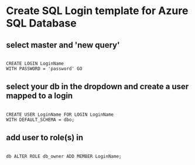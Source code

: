 # Create SQL Login template for Azure SQL Database
## select master and 'new query'
<pre><code>
CREATE LOGIN LoginName 	
WITH PASSWORD = 'password' GO
</code></pre>
## select your db in the dropdown and create a user mapped to a login 
<pre><code>
CREATE USER LoginName FOR LOGIN LoginName 
WITH DEFAULT_SCHEMA = dbo;
</code></pre> 
## add user to role(s) in 
<pre><code>
db ALTER ROLE db_owner ADD MEMBER LoginName;
</code></pre> 
